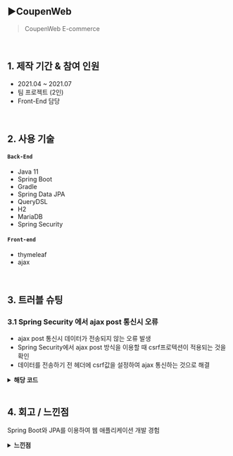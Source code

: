 ## :arrow_forward:CoupenWeb

> CoupenWeb E-commerce

<br>

## 1. 제작 기간 & 참여 인원

- 2021.04 ~ 2021.07
- 팀 프로젝트 (2인)
- Front-End 담당

<br>

## 2. 사용 기술

#### `Back-End`
- Java 11
- Spring Boot
- Gradle
- Spring Data JPA
- QueryDSL
- H2
- MariaDB
- Spring Security

#### `Front-end`
- thymeleaf
- ajax


<br>

## 3. 트러블 슈팅
### 3.1 Spring Security 에서 ajax post 통신시 오류
- ajax post 통신시 데이터가 전송되지 않는 오류 발생
- Spring Security에서 ajax post 방식을 이용할 때 csrf프로텍션이 적용되는 것을 확인
- 데이터를 전송하기 전 헤더에 csrf값을 설정하여 ajax 통신하는 것으로 해결
<details>
<summary><b>해당 코드</b></summary>
<div markdown="1">

~~~java
<head>
	/*csrf값 설정*/
	<meta name="_csrf" th:content="${_csrf.token}"/>
	<meta name="_csrf_header" th:content="${_csrf.headerName}"/>
</head>
	
<body>
	/*내용 생략*/
</body>
	
<script>
function infoCheck(){
    var token = $("meta[name='_csrf']").attr("content");
	var header = $("meta[name='_csrf_header']").attr("content");
	var form = document.loginCheck;
	var account = $('#username').val();
	var password = $('#password').val();
	var data = {account : account, password : password}

    $.ajax({
		type : "post",
		url : "/pwCheck",
		data : data,
		beforeSend : function(xhr){   /*데이터를 전송하기 전에 헤더에 csrf값을 설정한다*/
				xhr.setRequestHeader(header, token);
        },
        success : function(result){
            if(result){
                form.submit();
            }else{
                $('#loginMsg').html("아이디 또는 비밀번호가 일치하지 않습니다.");
                $("#loginMsg").css("color", "red");
            }

        },
        error : function() {
               $('#loginMsg').html("계정이 존재하지 않습니다.");
                    $("#loginMsg").css("color", "red");
            }


        });
}
</script>
~~~
</div>
</details>

<br>

## 4. 회고 / 느낀점
Spring Boot와 JPA를 이용하여 웹 애플리케이션 개발 경험
<details>
<summary><b>느낀점</b></summary>
<div markdown="1">
Spring Boot과 JPA를 처음 알게 되어 프로젝트를 진행했다
처음이라 역시 아쉬움이 많이 남는 프로젝트였다 부트와 JPA를 처음 사용해보며,
<br><br>
프로젝트 시작 시기에 팀원 한 분은 취업에 성공하여, 한 분은 개인 사정으로 떠나게 되었기 때문에 배포까지 계획했었지만 그럴 수 없었던 점이 아쉬움이 크게 남는다.
<br><br>
하지만 팀원과 소통하며, 밤낮으로 같이 프로젝트를 진행했던 기억이 즐거웠으며, 많이 배우게 된 계기가 된 것 같다. 회고를 쓰는 지금은 프로젝트를 끝낸 지 10개월 정도 지난 후인데 이제 와서 코드를 다시 보면 뜯어고치고 싶은 부분이 많다. 
<br><br>
설계부터 시작해서 배포까지 해보는 개인 프로젝트를 진행해 보고 싶어서 우선순위에서 밀리게 됐지만, 개인 프로젝트 종료 후 아쉬움이 남는 첫 프로젝트를 리팩토링 해서 배포까지 다시 한번 해봐야겠다고 생각을 한다.
</div>
</details>
